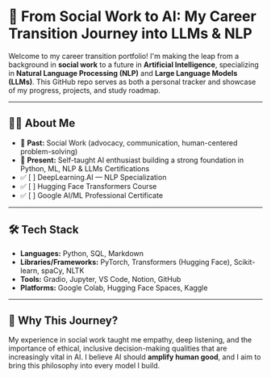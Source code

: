 # 🧠 From Social Work to AI: My Career Transition Journey into LLMs & NLP

Welcome to my career transition portfolio! I'm making the leap from a background in **social work** to a future in **Artificial Intelligence**, specializing in **Natural Language Processing (NLP)** and **Large Language Models (LLMs)**. This GitHub repo serves as both a personal tracker and showcase of my progress, projects, and study roadmap.

---

## 👩‍💻 About Me

- 💼 **Past:** Social Work (advocacy, communication, human-centered problem-solving)
- 🚀 **Present:** Self-taught AI enthusiast building a strong foundation in Python, ML, NLP & LLMs
Certifications
- ✅ [ ] DeepLearning.AI — NLP Specialization 
- ✅ [ ] Hugging Face Transformers Course 
- ✅ [ ] Google AI/ML Professional Certificate 

---

## 🛠️ Tech Stack

- **Languages:** Python, SQL, Markdown
- **Libraries/Frameworks:** PyTorch, Transformers (Hugging Face), Scikit-learn, spaCy, NLTK
- **Tools:** Gradio, Jupyter, VS Code, Notion, GitHub
- **Platforms:** Google Colab, Hugging Face Spaces, Kaggle

---

## 🌟 Why This Journey?

My experience in social work taught me empathy, deep listening, and the importance of ethical, inclusive decision-making qualities that are increasingly vital in AI. I believe AI should **amplify human good**, and I aim to bring this philosophy into every model I build.
